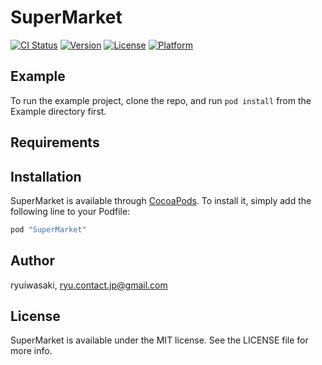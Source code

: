 # SuperMarket

[![CI Status](http://img.shields.io/travis/ryuiwasaki/SuperMarket.svg?style=flat)](https://travis-ci.org/ryuiwasaki/SuperMarket)
[![Version](https://img.shields.io/cocoapods/v/SuperMarket.svg?style=flat)](http://cocoapods.org/pods/SuperMarket)
[![License](https://img.shields.io/cocoapods/l/SuperMarket.svg?style=flat)](http://cocoapods.org/pods/SuperMarket)
[![Platform](https://img.shields.io/cocoapods/p/SuperMarket.svg?style=flat)](http://cocoapods.org/pods/SuperMarket)

## Example

To run the example project, clone the repo, and run `pod install` from the Example directory first.

## Requirements

## Installation

SuperMarket is available through [CocoaPods](http://cocoapods.org). To install
it, simply add the following line to your Podfile:

```ruby
pod "SuperMarket"
```

## Author

ryuiwasaki, ryu.contact.jp@gmail.com

## License

SuperMarket is available under the MIT license. See the LICENSE file for more info.
